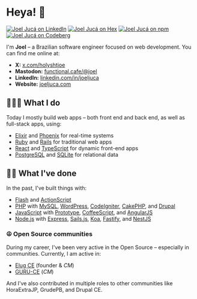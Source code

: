 # Heya! 👋

[![Joel Jucá on LinkedIn](https://img.shields.io/badge/joeljuca-blue?logo=linkedin "Joel Jucá on LinkedIn")](https://www.linkedin.com/in/joeljuca/ "Joel Jucá on LinkedIn")
[![Joel Jucá on Hex](https://img.shields.io/badge/joeljuca-purple?logo=elixir "Joel Jucá on Hex")](https://hex.pm/users/joeljuca "Joel Jucá on Hex")
[![Joel Jucá on npm](https://img.shields.io/badge/joeljuca-white?logo=npm "Joel Jucá on npm")](https://www.npmjs.com/~joeljuca "Joel Jucá on npm")
[![Joel Jucá on Codeberg](https://img.shields.io/badge/joeljuca-white?logo=codeberg "Joel Jucá on Codeberg")](https://codeberg.org/joeljuca "Joel Jucá on Codeberg")

I'm **Joel** – a Brazilian software engineer focused on web development. You can find me online at:

- **X:** [x.com/holyshtjoe](https://x.com/holyshtjoe)
- **Mastodon:** [functional.cafe/@joel](https://functional.cafe/@joel)
- **LinkedIn:** [linkedin.com/in/joeljuca](https://www.linkedin.com/in/joeljuca/)
- **Website:** [joeljuca.com](https://joeljuca.com)

## 👨🏻‍💻 What I do

Today I mostly build web apps – both front end and back end, as well as full-stack apps, using:

  - [Elixir](https://elixir-lang.org) and [Phoenix](https://www.phoenixframework.org) for real-time systems
  - [Ruby](https://www.ruby-lang.org) and [Rails](https://rubyonrails.org) for traditional web apps
  - [React](https://react.dev) and [TypeScript](https://www.typescriptlang.org) for dynamic front-end apps
  - [PostgreSQL](https://www.postgresql.org) and [SQLite](https://www.sqlite.org) for relational data

## 👴🏻 What I've done

In the past, I've built things with:

- [Flash](https://en.wikipedia.org/wiki/Adobe_Flash) and [ActionScript](https://en.wikipedia.org/wiki/ActionScript)
- [PHP](https://en.wikipedia.org/wiki/PHP) with [MySQL](https://en.wikipedia.org/wiki/MySQL), [WordPress](https://en.wikipedia.org/wiki/WordPress), [CodeIgniter](https://en.wikipedia.org/wiki/CodeIgniter), [CakePHP](https://en.wikipedia.org/wiki/CakePHP), and [Drupal](https://en.wikipedia.org/wiki/Drupal)
- [JavaScript](https://en.wikipedia.org/wiki/JavaScript) with [Prototype](https://en.wikipedia.org/wiki/Prototype_JavaScript_Framework), [CoffeeScript](https://en.wikipedia.org/wiki/CoffeeScript), and [AngularJS](https://angularjs.org)
- [Node.js](https://en.wikipedia.org/wiki/Nodejs) with [Express](https://en.wikipedia.org/wiki/Express.js), [Sails.js](https://sailsjs.com), [Koa](https://koajs.com), [Fastify](https://fastify.dev), and [NestJS](https://nestjs.com)

### ☮️ Open Source communities

During my career, I've been very active in the Open Source – especially in communities. Currently, I am active in:
- [Elug CE](https://elug-ce.github.io) (founder & <em title="Community Manager">CM</em>)
- [GURU-CE](https://guru-ce.github.io) (<em title="Community Manager">CM</em>)

And I've also contributed in multiple roles to other communities like HoraExtraJP, GrudePB, and Drupal CE.
